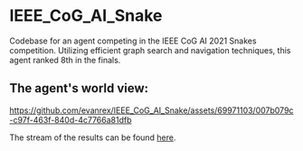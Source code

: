 # IEEE_CoG_AI_Snake
Codebase for an agent competing in the IEEE CoG AI 2021 Snakes competition. Utilizing efficient graph search and navigation techniques, this agent ranked 8th in the finals.

## The agent's world view:
https://github.com/evanrex/IEEE_CoG_AI_Snake/assets/69971103/007b079c-c97f-463f-840d-4c7766a81dfb


The stream of the results can be found [here](https://www.youtube.com/watch?v=SdEjNZ3cyEs).
